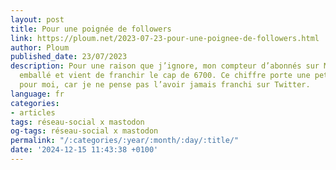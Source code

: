 ```yaml
---
layout: post
title: Pour une poignée de followers
link: https://ploum.net/2023-07-23-pour-une-poignee-de-followers.html
author: Ploum
published_date: 23/07/2023
description: Pour une raison que j’ignore, mon compteur d’abonnés sur Mastodon s’est
  emballé et vient de franchir le cap de 6700. Ce chiffre porte une petite symbolique
  pour moi, car je ne pense pas l’avoir jamais franchi sur Twitter.
language: fr
categories:
- articles
tags: réseau-social x mastodon
og-tags: réseau-social x mastodon
permalink: "/:categories/:year/:month/:day/:title/"
date: '2024-12-15 11:43:38 +0100'
---
```

